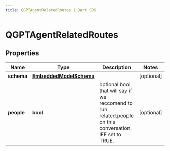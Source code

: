 ```yaml
---
title: QGPTAgentRelatedRoutes | Dart SDK
---
```


# QGPTAgentRelatedRoutes

## Properties
Name | Type | Description | Notes
------------ | ------------- | ------------- | -------------
**schema** | [**EmbeddedModelSchema**](EmbeddedModelSchema) |  | [optional] 
**people** | **bool** | optional bool, that will say if we reccomend to run related.people on this conversation, IFF set to TRUE. | [optional] 


